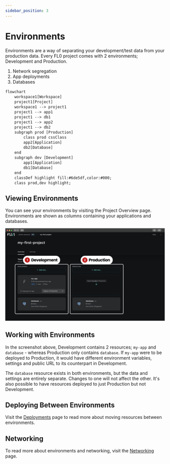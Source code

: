 ```yaml
---
sidebar_position: 3
---
```


# Environments

Environments are a way of separating your development/test data from your production data. Every FL0 project comes with 2 environments; Development and Production.

1. Network segregation
2. App deployments
3. Databases

```mermaid
flowchart
    workspace1[Workspace]
    project1[Project]
    workspace1 --> project1
    project1 --> app1
    project1 --> db1
    project1 --> app2
    project1 --> db2
    subgraph prod [Production]
        class prod cssClass
        app2[Application]
        db2[Database]
    end
    subgraph dev [Development]
        app1[Application]
        db1[Database]
    end
    classDef highlight fill:#6de5df,color:#000;
    class prod,dev highlight;
```

## Viewing Environments

You can see your environments by visiting the Project Overview page. Environments are shown as columns containing your applications and databases.

![FL0 environments](./assets/environments.png)

## Working with Environments

In the screenshot above, Development contains 2 resources; `my-app` and `database` - whereas Production only contains `database`.
If `my-app` were to be deployed to Production, it would have different environment variables, settings and public URL to its counterpart in Development.

The `database` resource exists in both environments, but the data and settings are entirely separate. Changes to one will not affect the other. It's also possible to have resources deployed to just Production but not Development.

## Deploying Between Environments

Visit the [Deployments](./deployments) page to read more about moving resources between environments.

## Networking

To read more about environments and networking, visit the [Networking](./networking) page.
